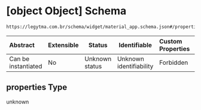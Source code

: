 # \[object Object] Schema

```txt
https://legytma.com.br/schema/widget/material_app.schema.json#/properties
```




| Abstract            | Extensible | Status         | Identifiable            | Custom Properties | Additional Properties | Access Restrictions | Defined In                                                                                     |
| :------------------ | ---------- | -------------- | ----------------------- | :---------------- | --------------------- | ------------------- | ---------------------------------------------------------------------------------------------- |
| Can be instantiated | No         | Unknown status | Unknown identifiability | Forbidden         | Allowed               | none                | [material_app.schema.json\*](../schema/widget/material_app.schema.json) |

## properties Type

unknown
